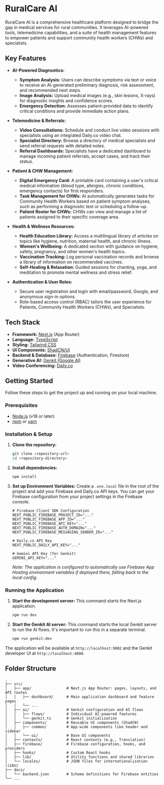 
# RuralCare AI

RuralCare AI is a comprehensive healthcare platform designed to bridge the gap in medical services for rural communities. It leverages AI-powered tools, telemedicine capabilities, and a suite of health management features to empower patients and support community health workers (CHWs) and specialists.

## Key Features

- **AI-Powered Diagnostics:**
  - **Symptom Analysis:** Users can describe symptoms via text or voice to receive an AI-generated preliminary diagnosis, risk assessment, and recommended next steps.
  - **Image Analysis:** Upload medical images (e.g., skin lesions, X-rays) for diagnostic insights and confidence scores.
  - **Emergency Detection:** Assesses patient-provided data to identify critical conditions and provide immediate action plans.

- **Telemedicine & Referrals:**
  - **Video Consultations:** Schedule and conduct live video sessions with specialists using an integrated Daily.co video chat.
  - **Specialist Directory:** Browse a directory of medical specialists and send referral requests with detailed notes.
  - **Referral Dashboards:** Specialists have a dedicated dashboard to manage incoming patient referrals, accept cases, and track their status.

- **Patient & CHW Management:**
  - **Digital Emergency Card:** A printable card containing a user's critical medical information (blood type, allergies, chronic conditions, emergency contacts) for first responders.
  - **Task Management for CHWs:** AI automatically generates tasks for Community Health Workers based on patient symptom analyses, such as performing a diagnostic test or scheduling a follow-up.
  - **Patient Roster for CHWs:** CHWs can view and manage a list of patients assigned to their specific coverage area.

- **Health & Wellness Resources:**
  - **Health Education Library:** Access a multilingual library of articles on topics like hygiene, nutrition, maternal health, and chronic illness.
  - **Women's Wellbeing:** A dedicated section with guidance on hygiene, safety, pregnancy, and other women's health topics.
  - **Vaccination Tracking:** Log personal vaccination records and browse a library of information on recommended vaccines.
  - **Self-Healing & Relaxation:** Guided sessions for chanting, yoga, and meditation to promote mental wellness and stress relief.

- **Authentication & User Roles:**
  - Secure user registration and login with email/password, Google, and anonymous sign-in options.
  - Role-based access control (RBAC) tailors the user experience for Patients, Community Health Workers (CHWs), and Specialists.

## Tech Stack

- **Framework:** [Next.js](https://nextjs.org/) (App Router)
- **Language:** [TypeScript](https://www.typescriptlang.org/)
- **Styling:** [Tailwind CSS](https://tailwindcss.com/)
- **UI Components:** [ShadCN/UI](https://ui.shadcn.com/)
- **Backend & Database:** [Firebase](https://firebase.google.com/) (Authentication, Firestore)
- **Generative AI:** [Genkit (Google AI)](https://firebase.google.com/docs/genkit)
- **Video Conferencing:** [Daily.co](https://www.daily.co/)

## Getting Started

Follow these steps to get the project up and running on your local machine.

### Prerequisites

- [Node.js](https://nodejs.org/) (v18 or later)
- [npm](https://www.npmjs.com/) or [yarn](https://yarnpkg.com/)

### Installation & Setup

1.  **Clone the repository:**
    ```bash
    git clone <repository-url>
    cd <repository-directory>
    ```

2.  **Install dependencies:**
    ```bash
    npm install
    ```

3.  **Set up Environment Variables:**
    Create a `.env.local` file in the root of the project and add your Firebase and Daily.co API keys. You can get your Firebase configuration from your project settings in the Firebase console.

    ```.env.local
    # Firebase Client SDK Configuration
    NEXT_PUBLIC_FIREBASE_PROJECT_ID="..."
    NEXT_PUBLIC_FIREBASE_APP_ID="..."
    NEXT_PUBLIC_FIREBASE_API_KEY="..."
    NEXT_PUBLIC_FIREBASE_AUTH_DOMAIN="..."
    NEXT_PUBLIC_FIREBASE_MESSAGING_SENDER_ID="..."
    
    # Daily.co API Key
    NEXT_PUBLIC_DAILY_API_KEY="..."

    # Gemini API Key (for Genkit)
    GEMINI_API_KEY="..."
    ```
    *Note: The application is configured to automatically use Firebase App Hosting environment variables if deployed there, falling back to the local config.*

### Running the Application

1.  **Start the development server:**
    This command starts the Next.js application.
    ```bash
    npm run dev
    ```

2.  **Start the Genkit AI server:**
    This command starts the local Genkit server to run the AI flows. It's important to run this in a separate terminal.
    ```bash
    npm run genkit:dev
    ```

The application will be available at `http://localhost:9002` and the Genkit developer UI at `http://localhost:4000`.

## Folder Structure

```
.
├── src/
│   ├── app/                # Next.js App Router: pages, layouts, and API routes
│   │   ├── dashboard/      # Main application dashboard and feature pages
│   │   └── ...
│   ├── ai/                 # Genkit configuration and AI flows
│   │   ├── flows/          # Individual AI-powered features
│   │   └── genkit.ts       # Genkit initialization
│   ├── components/         # Reusable UI components (ShadCN)
│   │   ├── common/         # App-wide components like header and sidebar
│   │   └── ui/             # Base UI components
│   ├── contexts/           # React contexts (e.g., Translation)
│   ├── firebase/           # Firebase configuration, hooks, and providers
│   ├── hooks/              # Custom React hooks
│   ├── lib/                # Utility functions and shared libraries
│   └── locales/            # JSON files for internationalization (i18n)
├── docs/
│   └── backend.json        # Schema definitions for Firebase entities
└── ...
```

